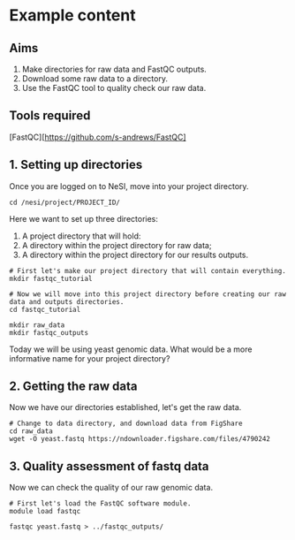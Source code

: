 # Example content

## Aims
1. Make directories for raw data and FastQC outputs.
2. Download some raw data to a directory.
3. Use the FastQC tool to quality check our raw data.

## Tools required
[FastQC][https://github.com/s-andrews/FastQC]

## 1. Setting up directories

Once you are logged on to NeSI, move into your project directory.
```
cd /nesi/project/PROJECT_ID/
```

Here we want to set up three directories:
1. A project directory that will hold: 
  2. A directory within the project directory for raw data;
  3. A directory within the project directory for our results outputs.

```
# First let's make our project directory that will contain everything.
mkdir fastqc_tutorial

# Now we will move into this project directory before creating our raw data and outputs directories.
cd fastqc_tutorial

mkdir raw_data
mkdir fastqc_outputs
```

Today we will be using yeast genomic data. What would be a more informative name for your project directory?

## 2. Getting the raw data

Now we have our directories established, let's get the raw data.
```
# Change to data directory, and download data from FigShare
cd raw_data
wget -O yeast.fastq https://ndownloader.figshare.com/files/4790242
```

## 3. Quality assessment of fastq data

Now we can check the quality of our raw genomic data.

```
# First let's load the FastQC software module.
module load fastqc

fastqc yeast.fastq > ../fastqc_outputs/
```
